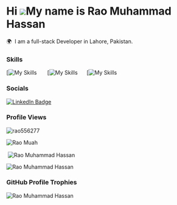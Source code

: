 Hi ![](https://user-images.githubusercontent.com/18350557/176309783-0785949b-9127-417c-8b55-ab5a4333674e.gif)My name is Rao Muhammad Hassan
========================================================================================================================================

🌍  I am a full-stack Developer in Lahore, Pakistan.
<br/>

### Skills
[![My Skills](https://skillicons.dev/icons?i=html,css,bootstrap&theme=dark) &nbsp;&nbsp;&nbsp;&nbsp;&nbsp; 
[![My Skills](https://skillicons.dev/icons?i=js,nodejs,express)&nbsp;&nbsp;&nbsp;&nbsp;&nbsp; 
[![My Skills](https://skillicons.dev/icons?i=mysql,mongodb)
<br/>

### Socials

<div id="badges">
  <a href="https://www.linkedin.com/in/rao-m-hassan/">
    <img src="https://img.shields.io/badge/LinkedIn-blue?style=for-the-badge&logo=linkedin&logoColor=white" alt="LinkedIn Badge"/>
  </a>
</div>

### Profile Views
<p align="left"> <img src="https://komarev.com/ghpvc/?username=rao556277&label=Profile%20views&color=0e75b6&style=flat" alt="rao556277" /> </p>
<img align="center" src="https://github-readme-stats.vercel.app/api/top-langs?username=rao556277&show_icons=true&locale=en&layout=compact&theme=dark" alt="Rao Muah" /></p>
<p>&nbsp;<img align="center" src="https://github-readme-stats.vercel.app/api?username=rao556277&show_icons=true&locale=en&theme=dark" alt="Rao Muhammad Hassan" /></p>
<p><img align="center" src="https://streak-stats.demolab.com/?user=rao556277&theme=dark" alt="Rao Muhammad Hassan" /></p>


### GitHub Profile Trophies

<p align="left"> <img src="https://github-profile-trophy.vercel.app/?username=rao556277&theme=algolia" alt="Rao Muhammad Hassan" /></p>
